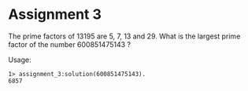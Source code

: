 # Assignment 3

The prime factors of 13195 are 5, 7, 13 and 29.
What is the largest prime factor of the number 600851475143 ?



Usage:
```
1> assignment_3:solution(600851475143).
6857
```